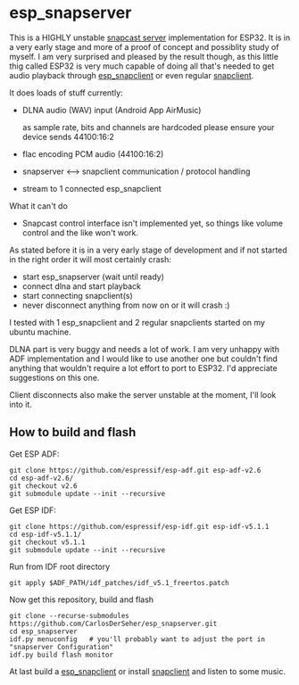 # esp_snapserver

This is a HIGHLY unstable [snapcast server](https://github.com/badaix/snapcast) implementation for ESP32.
It is in a very early stage and more of a proof of concept and possiblity study of myself. I am very
surprised and pleased by the result though, as this little thig called ESP32 is very much capable of doing all that's needed
to get audio playback through [esp_snapclient](https://github.com/CarlosDerSeher/snapclient) or even regular 
[snapclient](https://github.com/badaix/snapcast). 

It does loads of stuff currently:

* DLNA audio (WAV) input (Android App AirMusic) 

  as sample rate, bits and channels are hardcoded please ensure your device sends 44100:16:2
* flac encoding PCM audio (44100:16:2)
* snapserver <--> snapclient communication / protocol handling
* stream to 1 connected esp_snapclient

What it can't do
* Snapcast control interface isn't implemented yet, so things like volume control and the like won't work.

As stated before it is in a very early stage of development and if not started in the right order it will most certainly crash:

* start esp_snapserver (wait until ready)
* connect dlna and start playback 
* start connecting snapclient(s)
* never disconnect anything from now on or it will crash :)

I tested with 1 esp_snapclient and 2 regular snapclients started on my ubuntu machine.

DLNA part is very buggy and needs a lot of work. I am very unhappy with ADF implementation and I would like
to use another one but couldn't find anything that wouldn't require a lot effort to port to ESP32. I'd appreciate
suggestions on this one.

Client disconnects also make the server unstable at the moment, I'll look into it.

## How to build and flash
Get ESP ADF:

```
git clone https://github.com/espressif/esp-adf.git esp-adf-v2.6
cd esp-adf-v2.6/
git checkout v2.6
git submodule update --init --recursive
```

Get ESP IDF:

```
git clone https://github.com/espressif/esp-idf.git esp-idf-v5.1.1
cd esp-idf-v5.1.1/
git checkout v5.1.1
git submodule update --init --recursive
```

Run from IDF root directory

```
git apply $ADF_PATH/idf_patches/idf_v5.1_freertos.patch
```

Now get this repository, build and flash

```
git clone --recurse-submodules https://github.com/CarlosDerSeher/esp_snapserver.git
cd esp_snapserver
idf.py menuconfig	# you'll probably want to adjust the port in "snapserver Configuration"
idf.py build flash monitor
```

At last build a [esp_snapclient](https://github.com/CarlosDerSeher/snapclient) or install [snapclient](https://github.com/badaix/snapcast)
and listen to some music.

